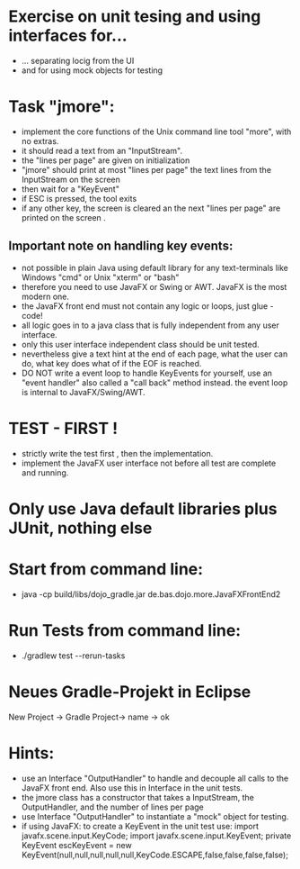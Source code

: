 # Exercise on unit tesing and using interfaces for...
- ... separating locig from the UI
- and for using mock objects for testing

# Task "jmore":
- implement the core functions of the Unix command line tool "more", with no extras.
- it should read a  text from an "InputStream".
- the "lines per page" are given on initialization 
- "jmore" should print at most "lines per page" the text lines from the InputStream on the screen
- then wait for a "KeyEvent" 
- if ESC is pressed, the tool exits
- if any other key, the screen is cleared an the next "lines per page" are printed on the screen .

## Important note on  handling key events: 
- not possible in plain Java using default library for any text-terminals like Windows "cmd" or Unix "xterm" or "bash"
- therefore you need to use JavaFX or Swing or AWT. JavaFX is the most modern one.
- the JavaFX front end must not contain any logic or loops, just glue - code!
-  all logic goes in to a java class that is fully independent from any user interface.
- only this user interface independent class should be unit tested.
- nevertheless give a text hint at the end of each page, what the user can do, what key does what of if the EOF is reached.
- DO NOT write a event loop to handle KeyEvents for yourself, use an "event handler" also called a  "call back" method instead. the event loop is internal to JavaFX/Swing/AWT.

# TEST - FIRST !
- strictly write the test first , then the implementation. 
- implement the JavaFX user interface not before all test are complete and running.

# Only use Java default libraries plus JUnit, nothing else

# Start from command line: 
- java -cp build/libs/dojo_gradle.jar de.bas.dojo.more.JavaFXFrontEnd2

# Run Tests from command line:
- ./gradlew test --rerun-tasks

# Neues Gradle-Projekt in Eclipse
New Project -> Gradle Project-> name -> ok

# Hints:
- use an Interface "OutputHandler" to handle and decouple all calls to the  JavaFX front end.  Also use this in Interface in the unit tests. 
- the jmore class has a constructor that takes a InputStream, the OutputHandler, and the number of lines per page
- use Interface "OutputHandler" to instantiate a "mock" object for testing.
- if using JavaFX: to create a KeyEvent in the unit test use: 
import javafx.scene.input.KeyCode;
import javafx.scene.input.KeyEvent;
private KeyEvent escKeyEvent = 
     new KeyEvent(null,null,null,null,null,KeyCode.ESCAPE,false,false,false,false);
	
